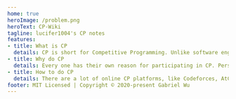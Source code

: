 ```yaml
---
home: true
heroImage: /problem.png
heroText: CP-Wiki
tagline: lucifer1004's CP notes
features:
- title: What is CP
  details: CP is short for Competitive Programming. Unlike software engineering, in CP, we need to implement certain algorithms and data structures within the given time, in order to solve some particular problems which may not have practical meanings.
- title: Why do CP
  details: Every one has their own reason for participating in CP. Personally, I think CP is a "thinking gymnastics".
- title: How to do CP
  details: There are a lot of online CP platforms, like Codeforces, AtCoder, USACO, Leetcode, Luogu, etc. There are also many platforms offering online judge, which can be used for practice, for example, POJ, HDOJ, Kattis, UVA, SPOJ,LibreOJ, etc.
footer: MIT Licensed | Copyright © 2020-present Gabriel Wu
---
```

